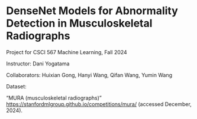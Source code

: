 # DenseNet Models for Abnormality Detection in Musculoskeletal Radiographs

Project for CSCI 567 Machine Learning, Fall 2024

Instructor: Dani Yogatama

Collaborators: Huixian Gong, Hanyi Wang, Qifan Wang, Yumin Wang

Dataset:

“MURA (musculoskeletal radiographs)” https://stanfordmlgroup.github.io/competitions/mura/ (accessed December, 2024).

